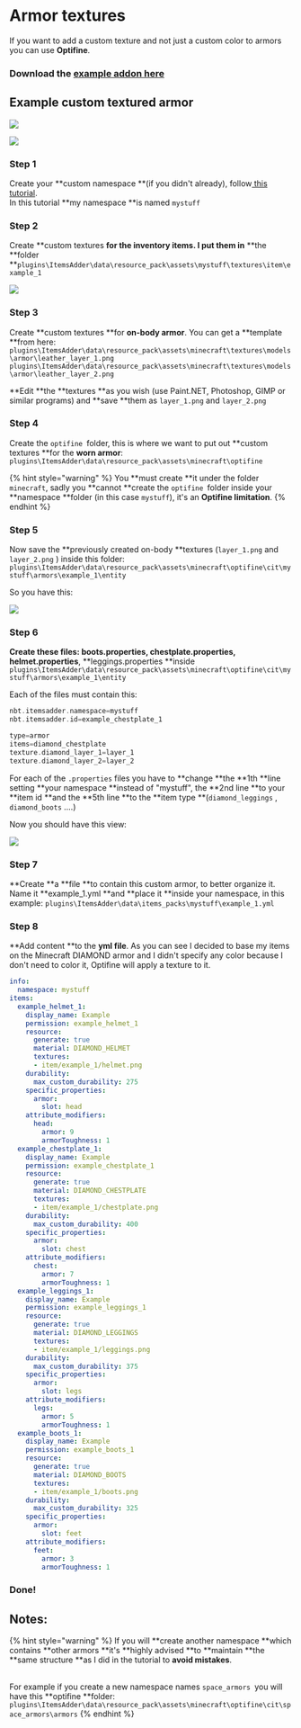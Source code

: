 # Armor textures

If you want to add a custom texture and not just a custom color to armors you can use **Optifine**.

### Download the [example addon here](https://www.spigotmc.org/resources/optifine-example-custom-textured-armor-itemsadder-addon.87846/)

## Example custom textured armor

![](<../../../.gitbook/assets/image (23).png>)

![](<../../../.gitbook/assets/image (25).png>)

### Step 1

Create your **custom namespace **(if you didn't already), follow[ this tutorial](../beginners/creating-your-namespace.md).\
In this tutorial **my namespace **is named `mystuff`

### Step 2

Create **custom textures **for the **inventory items**. I put them in** **the **folder **`plugins\ItemsAdder\data\resource_pack\assets\mystuff\textures\item\example_1`

![](<../../../.gitbook/assets/image (21).png>)

### Step 3

Create **custom textures **for **on-body armor**. You can get a **template **from here:\
`plugins\ItemsAdder\data\resource_pack\assets\minecraft\textures\models\armor\leather_layer_1.png`\
`plugins\ItemsAdder\data\resource_pack\assets\minecraft\textures\models\armor\leather_layer_2.png`

**Edit **the **textures **as you wish (use Paint.NET, Photoshop, GIMP or similar programs) and **save **them as `layer_1.png` and `layer_2.png` 

### Step 4

Create the `optifine `folder, this is where we want to put out **custom textures **for the **worn armor**: `plugins\ItemsAdder\data\resource_pack\assets\minecraft\optifine`

{% hint style="warning" %}
You **must create **it under the folder `minecraft`, sadly you **cannot **create the `optifine `folder inside your **namespace **folder (in this case `mystuff`), it's an **Optifine limitation**.
{% endhint %}

### Step 5

Now save the **previously created on-body **textures (`layer_1.png` and `layer_2.png` ) inside this folder:` plugins\ItemsAdder\data\resource_pack\assets\minecraft\optifine\cit\mystuff\armors\example_1\entity`

So you have this:

![](<../../../.gitbook/assets/image (24).png>)

### Step 6

**Create **these files: **boots.properties**, **chestplate.properties**,** helmet.properties**, **leggings.properties **inside `plugins\ItemsAdder\data\resource_pack\assets\minecraft\optifine\cit\mystuff\armors\example_1\entity`

Each of the files must contain this:

```elixir
nbt.itemsadder.namespace=mystuff
nbt.itemsadder.id=example_chestplate_1

type=armor
items=diamond_chestplate
texture.diamond_layer_1=layer_1
texture.diamond_layer_2=layer_2
```

For each of the `.properties` files you have to **change **the **1th **line setting **your namespace **instead of "mystuff", the **2nd line **to your **item id **and the **5th line **to the **item type **(`diamond_leggings` , `diamond_boots` ....)

Now you should have this view:

![](<../../../.gitbook/assets/image (26).png>)



### Step 7

**Create **a **file **to contain this custom armor, to better organize it. Name it **example\_1.yml **and **place it **inside your namespace, in this example: `plugins\ItemsAdder\data\items_packs\mystuff\example_1.yml`

### Step 8

**Add content **to the **yml file**. As you can see I decided to base my items on the Minecraft DIAMOND armor and I didn't specify any color because I don't need to color it, Optifine will apply a texture to it.

```yaml
info:
  namespace: mystuff
items:
  example_helmet_1:
    display_name: Example
    permission: example_helmet_1
    resource:
      generate: true
      material: DIAMOND_HELMET
      textures:
      - item/example_1/helmet.png
    durability:
      max_custom_durability: 275
    specific_properties:
      armor:
        slot: head
    attribute_modifiers:
      head:
        armor: 9
        armorToughness: 1
  example_chestplate_1:
    display_name: Example
    permission: example_chestplate_1
    resource:
      generate: true
      material: DIAMOND_CHESTPLATE
      textures:
      - item/example_1/chestplate.png
    durability:
      max_custom_durability: 400
    specific_properties:
      armor:
        slot: chest
    attribute_modifiers:
      chest:
        armor: 7
        armorToughness: 1
  example_leggings_1:
    display_name: Example
    permission: example_leggings_1
    resource:
      generate: true
      material: DIAMOND_LEGGINGS
      textures:
      - item/example_1/leggings.png
    durability:
      max_custom_durability: 375
    specific_properties:
      armor:
        slot: legs
    attribute_modifiers:
      legs:
        armor: 5
        armorToughness: 1
  example_boots_1:
    display_name: Example
    permission: example_boots_1
    resource:
      generate: true
      material: DIAMOND_BOOTS
      textures:
      - item/example_1/boots.png
    durability:
      max_custom_durability: 325
    specific_properties:
      armor:
        slot: feet
    attribute_modifiers:
      feet:
        armor: 3
        armorToughness: 1
```

### Done!

## Notes:

{% hint style="warning" %}
If you will **create another namespace **which contains **other armors **it's **highly advised **to **maintain **the **same structure **as I did in the tutorial to **avoid mistakes**.

\
For example if you create a new namespace names `space_armors `you will have this **optifine **folder: `plugins\ItemsAdder\data\resource_pack\assets\minecraft\optifine\cit\space_armors\armors`
{% endhint %}
